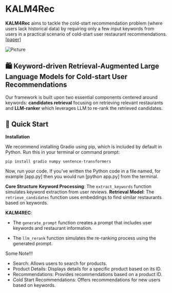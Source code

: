 
# KALM4Rec

**KALM4Rec** aims to tackle  the cold-start recommendation problem (where users lack historical data) by requiring only a few input keywords from users in a practical scenario of cold-start user restaurant recommendations. [[paper]](https://arxiv.org/pdf/2405.19612) 

![Picture](https://github.com/user-attachments/assets/2a0abebb-e43a-4816-8c26-be64a7071623)


## 🛍️ Keyword-driven Retrieval-Augmented Large Language Models for Cold-start User Recommendations

 Our framework is built upon two essential components centered around keywords: **candidates retrieval** focusing on retrieving relevant restaurants and **LLM-ranker** which leverages LLM to re-rank the retrieved candidates.
 
 ## 🚀 Quick Start
 **Installation**
 
  We recommend installing Gradio using pip, which is included by default in Python. Run this in your terminal or command prompt:
 
   ``` 
   pip install gradio numpy sentence-transformers
   ```
Now, run your code. If you've written the Python code in a file named, for example [app.py] then you would run [python app.py] from the terminal.

**Core Structure**
**Keyword Processing**: The `extract_keywords` function simulates keyword extraction from user reviews.
**Retrieval Model**: The `retrieve_candidates` function uses embeddings to find similar restaurants based on keywords.

**KALM4REC**:
 - The `generate_prompt` function creates a prompt that includes user keywords and restaurant information.

 - The `llm_rerank` function simulates the re-ranking process using the generated prompt.


Some Note!!!
- Search: Allows users to search for products.
- Product Details: Displays details for a specific product based on its ID.
- Recommendations: Provides recommendations based on a product ID.
- Cold Start Recommendations: Offers recommendations for new users based on keywords.
